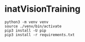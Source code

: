 # inatVisionTraining


    python3 -m venv venv
    source ./venv/bin/activate
    pip3 install -U pip
    pip3 install -r requirements.txt

